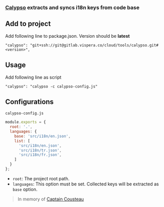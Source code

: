### [Calypso](https://tr.wikipedia.org/wiki/Calypso_(gemi)) extracts and syncs i18n keys from code base

## Add to project

Add following line to package.json. Version should be **latest**

`"calypso": "git+ssh://git@gitlab.vispera.co/cloud/tools/calypso.git#<version>",`

## Usage

Add following line as script
    
`"calypso": "calypso -c calypso-config.js"`

## Configurations

`calypso-config.js`

```javascript
module.exports = {
  root: '.',
  languages: {
    base: 'src/i18n/en.json',
    list: [
      'src/i18n/en.json',
      'src/i18n/tr.json',
      'src/i18n/fr.json',
    ]
  }
};
```

- `root`: The project root path.
- `languages`: This option must be set. Collected keys will be extracted as `base` option.

> In memory of [Captain Cousteau](https://tr.wikipedia.org/wiki/Jacques-Yves_Cousteau)